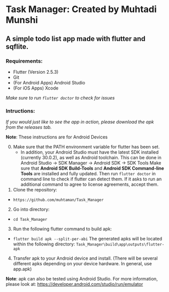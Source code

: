 # **Task Manager: Created by Muhtadi Munshi**
## A simple todo list app made with flutter and sqflite.

### Requirements:
- Flutter (Version 2.5.3)
- Git
- (For Android Apps) Android Studio
- (For iOS Apps) Xcode


_Make sure to run `flutter doctor` to check for issues_

### Intructions:

_If you would just like to see the app in action, please download the apk from the releases tab._

**Note**: These instructions are for Android Devices

0. Make sure that the PATH environment variable for flutter has been set.
   - In addition, your Android Studio must have the latest SDK installed (currently 30.0.2), as well as Android toolchain. 
   This can be done in Android Studio -> SDK Manager -> Android SDK -> SDK Tools
   Make sure that **Android SDK Build-Tools** and **Android SDK Command-line Tools** are installed and fully updated.
   Then run `flutter doctor` in command line to check if flutter can detect them. 
   If it asks to run an additional command to agree to license agreements, accept them.
1. Clone the repository:
  - `https://github.com/muhtaman/Task_Manager`
2. Go into directory: 
  - `cd Task_Manager`
3. Run the following flutter command to build apk: 
  - `flutter build apk --split-per-abi`
   The generated apks will be located within the following directory: `Task_Manager\build\app\outputs\flutter-apk` 
4. Transfer apk to your Android device and install. (There will be several different apks depending on your device hardware. In general, use app.apk)

**Note**: apk can also be tested using Android Studio. For more information, please look at: https://developer.android.com/studio/run/emulator
